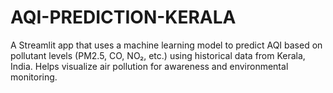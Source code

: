 # AQI-PREDICTION-KERALA
A Streamlit app that uses a machine learning model to predict AQI based on pollutant levels (PM2.5, CO, NO₂, etc.) using historical data from Kerala, India. Helps visualize air pollution for awareness and environmental monitoring.

